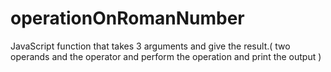 # operationOnRomanNumber
JavaScript function that takes 3 arguments and give the result.( two operands and the operator and perform the operation and print the output )
